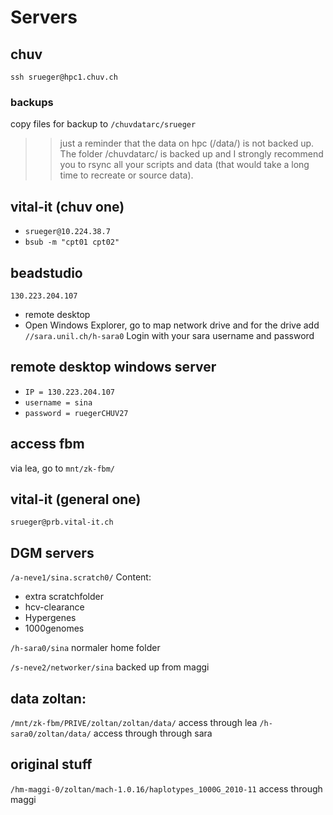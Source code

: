 # Servers

## chuv
`ssh srueger@hpc1.chuv.ch`

### backups
copy files for backup to
`/chuvdatarc/srueger`
>> just a reminder that the data on hpc (/data/) is not backed up. The folder /chuvdatarc/ is backed up and I strongly recommend you to rsync all your scripts and data (that would take a long time to recreate or source data).

## vital-it (chuv one)
* `srueger@10.224.38.7`
* `bsub -m "cpt01 cpt02"`

## beadstudio
`130.223.204.107`
* remote desktop 
* Open Windows Explorer, go to map network drive and for the drive add
`//sara.unil.ch/h-sara0`
Login with your sara username and password

## remote desktop windows server
* `IP = 130.223.204.107`
* `username = sina`
* `password = ruegerCHUV27 `

## access fbm
via lea, go to `mnt/zk-fbm/`

## vital-it (general one)
`srueger@prb.vital-it.ch`

## DGM servers
`/a-neve1/sina.scratch0/`
Content:
* extra scratchfolder
* hcv-clearance
* Hypergenes 
* 1000genomes

`/h-sara0/sina`
normaler home folder

`/s-neve2/networker/sina`
backed up from maggi

## data zoltan:
```/mnt/zk-fbm/PRIVE/zoltan/zoltan/data/```
access through lea
```/h-sara0/zoltan/data/```
access through through sara

## original stuff
```/hm-maggi-0/zoltan/mach-1.0.16/haplotypes_1000G_2010-11```
access through maggi 

